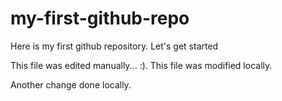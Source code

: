 # my-first-github-repo
Here is my first github repository. Let's get started

This file was edited manually... :). This file was modified locally.

Another change done locally.